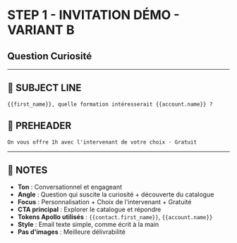 # STEP 1 - INVITATION DÉMO - VARIANT B
## Question Curiosité

---

## 📧 SUBJECT LINE
```
{{first_name}}, quelle formation intéresserait {{account.name}} ?
```

## 📧 PREHEADER
```
On vous offre 1h avec l'intervenant de votre choix · Gratuit
```

---

## 📝 NOTES
- **Ton** : Conversationnel et engageant
- **Angle** : Question qui suscite la curiosité + découverte du catalogue
- **Focus** : Personnalisation + Choix de l'intervenant + Gratuité
- **CTA principal** : Explorer le catalogue et répondre
- **Tokens Apollo utilisés** : `{{contact.first_name}}`, `{{account.name}}`
- **Style** : Email texte simple, comme écrit à la main
- **Pas d'images** : Meilleure délivrabilité

